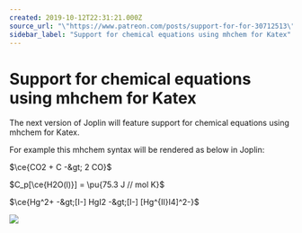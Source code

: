 ```yaml
---
created: 2019-10-12T22:31:21.000Z
source_url: "\"https://www.patreon.com/posts/support-for-for-30712513\""
sidebar_label: "Support for chemical equations using mhchem for Katex"
---
```


# Support for chemical equations using mhchem for Katex

The next version of Joplin will feature support for chemical equations using mhchem for Katex.

For example this mhchem syntax will be rendered as below in Joplin:

$\ce{CO2 + C -&gt; 2 CO}$

$C_p[\ce{H2O(l)}] = \pu{75.3 J // mol K}$

$\ce{Hg^2+ -&gt;[I-] HgI2 -&gt;[I-] [Hg^{II}I4]^2-}$

![](https://raw.githubusercontent.com/laurent22/joplin/dev/Assets/WebsiteAssets/images/news/20191012-223121_0.png)